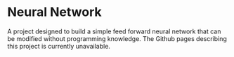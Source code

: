 # Neural Network
A project designed to build a simple feed forward neural network that can be modified without programming knowledge. The Github pages describing this project is currently unavailable.  
